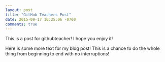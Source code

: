 ```yaml
---
layout: post
title: "GitHub Teachers Post"
date: 2015-09-17 16:25:06 -0700
comments: true
---
```


This is a post for githubteacher! I hope you enjoy it!

Here is some more text for my blog post! This is a chance to do the whole thing from beginning to end with no interruptions!
